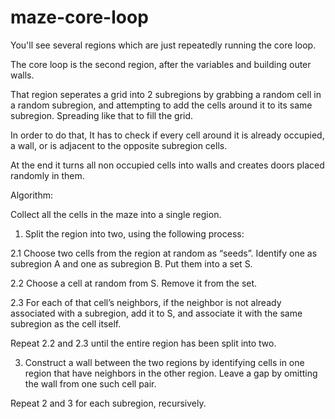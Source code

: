 # maze-core-loop

You'll see several regions which are just repeatedly running the core loop. 

The core loop is the second region, after the variables and building outer walls. 

That region seperates a grid into 2 subregions by grabbing a random cell in a random subregion, 
and attempting to add the cells around it to its same subregion. Spreading like that to fill the grid. 

In  order to do that, It has to check if every cell around it is already occupied, 
a wall, or is adjacent to the opposite subregion cells. 

At the end it turns all non occupied cells into walls and creates doors placed randomly in them.


Algorithm:

Collect all the cells in the maze into a single region.

1. Split the region into two, using the following process:

2.1 Choose two cells from the region at random as “seeds”. Identify one as subregion A and one as subregion B. Put them into a set S.

 2.2 Choose a cell at random from S. Remove it from the set.

 2.3 For each of that cell’s neighbors, if the neighbor is not already associated with a subregion, 
add it to S, and associate it with the same subregion as the cell itself.


Repeat 2.2 and 2.3 until the entire region has been split into two.

3. Construct a wall between the two regions by identifying cells in one region that have neighbors in the other region. 
Leave a gap by omitting the wall from one such cell pair.

Repeat 2 and 3 for each subregion, recursively.

